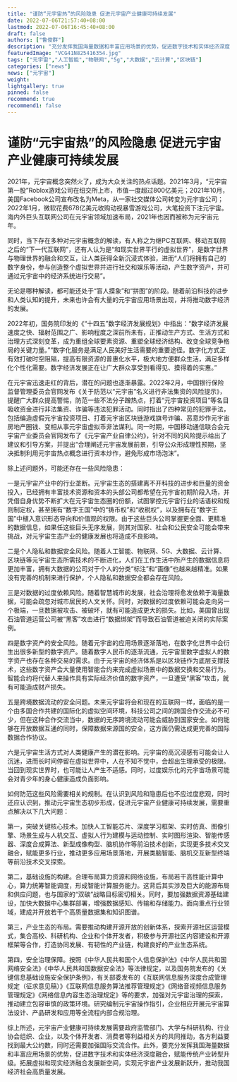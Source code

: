 ```yaml
---
title: "谨防“元宇宙热”的风险隐患 促进元宇宙产业健康可持续发展"
date: 2022-07-06T21:57:40+08:00
lastmod: 2022-07-06T16:45:40+08:00
draft: false
authors: ["鲁俊群"]
description: "充分发挥我国海量数据和丰富应用场景的优势，促进数字技术和实体经济深度融合，赋能传统产业转型升级。拓展虚拟和现实经济融合发展新空间，实现元宇宙产业发展新跃升，推动我国经济社会高质量发展。"
featuredImage: "VCG41N825416354.jpg"
tags: ["元宇宙","人工智能","物联网","5g","大数据","云计算","区块链"]
categories: ["news"]
news: ["元宇宙"]
weight: 
lightgallery: true
pinned: false
recommend: true
recommend1: false
---
```




# 谨防“元宇宙热”的风险隐患 促进元宇宙产业健康可持续发展



2021年，元宇宙概念突然火了，成为大众关注的热点话题。2021年3月，“元宇宙第一股”Roblox游戏公司在纽交所上市，市值一度超过800亿美元；2021年10月，美国Facebook公司宣布改名为Meta，从一家社交媒体公司转变为元宇宙公司；2022年1月，微软花费678亿美元收购动视暴雪游戏公司，大笔投资下注元宇宙。海内外巨头互联网公司在元宇宙领域加速布局，2021年也因而被称为元宇宙元年。

同时，当下存在多种对元宇宙概念的解读，有人称之为继PC互联网、移动互联网之后的“下一代互联网”，还有人认为是“和现实世界平行的虚拟世界”，是数字世界与物理世界的融合和交互，让人类获得全新沉浸式体验，进而“人们将拥有自己的数字身份，参与创造整个虚拟世界并进行社交和娱乐等活动，产生数字资产，并可通过元宇宙中的经济系统进行交易”。

无论是哪种解读，都可能还处于“盲人摸象”和“拼图”的阶段。随着前沿科技的进步和人类认知的提升，未来也许会有大量的元宇宙应用场景出现，并将推动数字经济的发展。

2022年初，国务院印发的《“十四五”数字经济发展规划》中指出：“数字经济发展速度之快、辐射范围之广、影响程度之深前所未有，正推动生产方式、生活方式和治理方式深刻变革，成为重组全球要素资源、重塑全球经济结构、改变全球竞争格局的关键力量。”“数字化服务是满足人民美好生活需要的重要途径。数字化方式正有效打破时空阻隔，提高有限资源的普惠化水平，极大地方便群众生活，满足多样化个性化需要。数字经济发展正在让广大群众享受到看得见、摸得着的实惠。”

在元宇宙迅速走红的背后，潜在的问题也逐渐暴露。2022年2月，中国银行保险监督管理委员会官网发布《关于防范以“元宇宙”名义进行非法集资的风险提示》，提醒广大群众提高警惕，防范一些不法分子蹭热点，打着“元宇宙投资项目”等名目吸收资金进行非法集资、诈骗等违法犯罪活动。同时指出了四种常见的犯罪手法，包括编造虚假元宇宙投资项目、打着元宇宙区块链游戏旗号诈骗、恶意炒作元宇宙房地产圈钱、变相从事元宇宙虚拟币非法谋利。同一时期，中国移动通信联合会元宇宙产业委员会官网发布了《元宇宙产业自律公约》，针对不同的风险提示给出了建议和引导方案，并提出“合理阐述元宇宙发展前景，引导公众形成理性预期，坚决抵制利用元宇宙热点概念进行资本炒作，避免形成市场泡沫”。

除上述问题外，可能还存在一些风险隐患：

一是元宇宙产业中的行业垄断。元宇宙生态的搭建离不开科技的进步和巨量的资金投入，已经拥有丰富技术资源和资本的头部公司都希望在元宇宙初期阶段入场，并凭借自身优势不断扩大在元宇宙生态圈的份额，试图掌控元宇宙行业的话语权和规则制定权，甚至拥有“数字王国”中的“铸币权”和“收税权”，以及拥有在“数字王国”中植入意识形态导向和价值观的权限。由于这些巨头公司掌握更全面、更精准的数据信息，如果任这些巨头无序发展，则其对国家、社会和公民安全可能会带来挑战，对元宇宙生态产业的健康发展也将造成不良影响。

二是个人隐私和数据安全风险。随着人工智能、物联网、5G、大数据、云计算、区块链等元宇宙生态所需技术的不断进化，人们在工作生活中所产生的数据信息将更加丰富，拥有大数据的公司对于个人的分类“标注”和“画像”也越来越精准。如果没有完善的机制来进行保护，个人隐私和数据安全都会存在风险。

三是对数据的过度依赖风险。随着智慧城市的发展，社会治理将愈发依赖于海量数据，可能会疏忽对城市居民的人文关怀。同时，对数据的过度依赖可能会走向另一个极端，一旦数据被攻击、被破坏，就有可能造成更大的损失。比如，美国曾出现石油管道运营公司被“黑客”攻击进行“数据绑架”而导致石油管道被迫关闭的实际案例。

四是数字资产的安全风险。随着元宇宙的应用场景逐渐落地，在数字化世界中会衍生出很多新型的数字资产。随着数字人民币的逐渐流通，元宇宙里数字虚拟人的数字资产也存在各种交易的需求。由于元宇宙的经济体系是以区块链作为底层支撑技术，这些数字资产会大量使用智能合约来完成虚拟场景中的数据交换和交易行为。智能合约将代替人来操作具有实际经济价值的数字资产，一旦遭受“黑客”攻击，就有可能造成财产损失。

五是跨境数据流动的安全问题。未来元宇宙将会和现在的互联网一样，面临的是一个由多国合作共建的国际化的虚拟空间环境，科技公司之间的跨国合作交流必不可少，但在这种合作交流当中，数据的无序跨境流动可能会威胁到国家安全。如何能够在开放数据互通的同时，保障数据来源国的安全，这方面仍需达成更完善的国际数据合作协议。

六是元宇宙生活方式对人类健康产生的潜在影响。元宇宙的高沉浸感有可能会让人沉迷，进而长时间停留在虚拟世界中，人在不知不觉中，会超出生理承受的极限。当回到现实世界时，也可能让人产生不适感。同时，过度娱乐化的元宇宙场景可能会对青少年的身心健康造成负面影响。

如何防范这些风险需要相关的规制。在认识到风险和隐患后也不应过度悲观，同时还应认识到，推动元宇宙生态初步形成，促进元宇宙产业健康可持续发展，需要重点解决以下几大问题：

第一，突破关键核心技术。加快人工智能芯片、深度学习框架、实时仿真、图像引擎、场景生成与人机交互、虚拟人行为建模与运动控制、实时图形渲染、智能传感器、深度合成算法、新型成像构型、脑机协作等前沿技术创新，实现更多技术交叉融合，赋能更多行业，推动更多应用场景落地，开展类脑智能、脑机交互新型终端等前沿技术交叉探索。

第二，基础设施的构建。合理布局算力资源和网络设施，布局若干高性能计算中心，算力统筹智能调度，形成智能计算服务能力。这背后其实涉及巨大的能源布局和供应问题，也与国家的“双碳”战略目标密切相关。同时，要加强数据资源基础建设，加快大数据中心集群部署，增强数据感知、传输和存储能力。面向重点行业领域，建成并开放若干个高质量数据集和知识图谱。

第三，产业生态的布局。需要推动构建开源开放的创新体系，探索开源社区运营模式，集合高校、科研机构、企业和个体开发者，积极参与开源社区内容建设和开源框架等合作，打造协同发展、有韧性的产业链，构建良好的产业生态系统。

第四，安全治理保障。按照《中华人民共和国个人信息保护法》《中华人民共和国网络安全法》《中华人民共和国数据安全法》等法律规定，以及国务院发布的《关键信息基础设施安全保护条例》，有关部委发布的《互联网信息服务深度合成管理规定（征求意见稿）》《互联网信息服务算法推荐管理规定》《网络音视频信息服务管理规定》《网络信息内容生态治理规定》等的要求，加强对元宇宙治理的探索，推动建立包容审慎的政策环境。研究编制元宇宙操作指引，企业相应开展元宇宙算法设计、产品研发和应用等全流程内部合规治理。

综上所述，元宇宙产业健康可持续发展需要政府监管部门、大学与科研机构、行业协会组织、企业，以及个体开发者、消费者等利益相关方的共同推动，各方利益要找到最大公约数，同时还需要加强国际交流合作。此外，要充分发挥我国海量数据和丰富应用场景的优势，促进数字技术和实体经济深度融合，赋能传统产业转型升级。拓展虚拟和现实经济融合发展新空间，实现元宇宙产业发展新跃升，推动我国经济社会高质量发展。